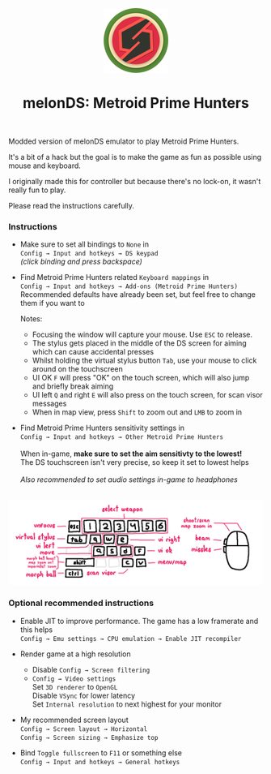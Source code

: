 <p align="center"><img src="./res/icon/melon_128x128.png"></p>
<h1 align="center"><b>melonDS: Metroid Prime Hunters</b></h1>
<br>
    
Modded version of melonDS emulator to play Metroid Prime Hunters.

It's a bit of a hack but the goal is to make the game as fun as possible using mouse and keyboard.

I originally made this for controller but because there's no lock-on, it wasn't really fun to play.

Please read the instructions carefully.

### Instructions

-   Make sure to set all bindings to `None` in<br>
    `Config → Input and hotkeys → DS keypad`<br>
    _(click binding and press backspace)_

-   Find Metroid Prime Hunters related `Keyboard mappings` in<br>
    `Config → Input and hotkeys → Add-ons (Metroid Prime Hunters)`<br>
    Recommended defaults have already been set, but feel free to change them if you want to

    Notes:

    -   Focusing the window will capture your mouse. Use `ESC` to release.
    -   The stylus gets placed in the middle of the DS screen for aiming which can cause accidental presses
    -   Whilst holding the virtual stylus button `Tab`, use your mouse to click around on the touchscreen
    -   UI OK `F` will press "OK" on the touch screen, which will also jump and briefly break aiming
    -   UI left `Q` and right `E` will also press on the touch screen, for scan visor messages
    -   When in map view, press `Shift` to zoom out and `LMB` to zoom in

-   Find Metroid Prime Hunters sensitivity settings in<br>
    `Config → Input and hotkeys → Other Metroid Prime Hunters`<br>
    <br>
    When in-game, **make sure to set the aim sensitivty to the lowest!**<br>
    The DS touchscreen isn't very precise, so keep it set to lowest helps<br>
    <br>
    _Also recommended to set audio settings in-game to headphones_

<br>
<img src="./metroid/keyboard.png"/>

### Optional recommended instructions

-   Enable JIT to improve performance. The game has a low framerate and this helps<br>
    `Config → Emu settings → CPU emulation → Enable JIT recompiler`

-   Render game at a high resolution<br>

    -   Disable `Config → Screen filtering`<br>
    -   `Config → Video settings`<br>
        Set `3D renderer` to `OpenGL`<br>
        Disable `VSync` for lower latency<br>
        Set `Internal resolution` to next highest for your monitor

-   My recommended screen layout<br>
    `Config → Screen layout → Horizontal`<br>
    `Config → Screen sizing → Emphasize top`<br>

-   Bind `Toggle fullscreen` to `F11` or something else<br>
    `Config → Input and hotkeys → General hotkeys`

